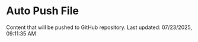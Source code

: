 # Auto Push File

Content that will be pushed to GitHub repository.
Last updated: 07/23/2025, 09:11:35 AM